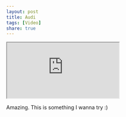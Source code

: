 ```yaml
---
layout: post
title: Audi
tags: [Video]
share: true
---
```


<iframe src="http://player.vimeo.com/video/27026072"></iframe>

Amazing. This is something I wanna try :)